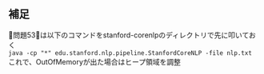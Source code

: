 ## 補足  
問題53は以下のコマンドをstanford-corenlpのディレクトリで先に叩いておく  
`java -cp "*" edu.stanford.nlp.pipeline.StanfordCoreNLP -file nlp.txt`  
これで、OutOfMemoryが出た場合はヒープ領域を調整  
